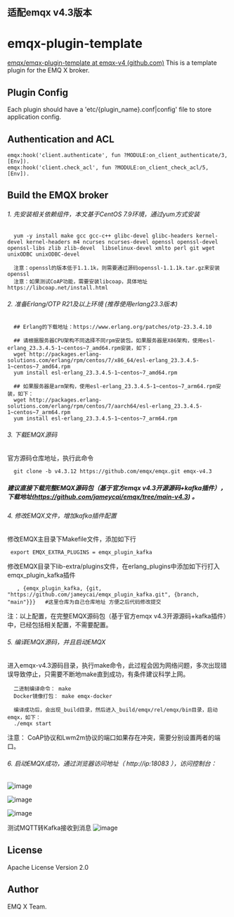 ## 适配emqx v4.3版本

emqx-plugin-template
====================

[emqx/emqx-plugin-template at emqx-v4 (github.com)](https://github.com/emqx/emqx-plugin-template/tree/emqx-v4) This is a template plugin for the EMQ X broker. 

Plugin Config
-------------

Each plugin should have a 'etc/{plugin_name}.conf|config' file to store application config.

Authentication and ACL
----------------------

```
emqx:hook('client.authenticate', fun ?MODULE:on_client_authenticate/3, [Env]).
emqx:hook('client.check_acl', fun ?MODULE:on_client_check_acl/5, [Env]).
```

Build the EMQX broker
-----------------
###### 1. 先安装相关依赖组件，本文基于CentOS 7.9环境，通过yum方式安装
```
  yum -y install make gcc gcc-c++ glibc-devel glibc-headers kernel-devel kernel-headers m4 ncurses ncurses-devel openssl openssl-devel openssl-libs zlib zlib-devel  libselinux-devel xmlto perl git wget unixODBC unixODBC-devel 
 
  注意：openssl的版本低于1.1.1k，则需要通过源码openssl-1.1.1k.tar.gz来安装openssl
  注意：如果测试CoAP功能，需要安装libcoap，具体地址 https://libcoap.net/install.html
```

###### 2. 准备Erlang/OTP R21及以上环境 (推荐使用erlang23.3版本)
```
  ## Erlang的下载地址：https://www.erlang.org/patches/otp-23.3.4.10
  
  ## 请根据服务器CPU架构不同选择不同rpm安装包。如果服务器是X86架构，使用esl-erlang_23.3.4.5-1~centos~7_amd64.rpm安装，如下；
  wget http://packages.erlang-solutions.com/erlang/rpm/centos/7/x86_64/esl-erlang_23.3.4.5-1~centos~7_amd64.rpm
  yum install esl-erlang_23.3.4.5-1~centos~7_amd64.rpm 
  
  ## 如果服务器是arm架构，使用esl-erlang_23.3.4.5-1~centos~7_arm64.rpm安装，如下：
  wget http://packages.erlang-solutions.com/erlang/rpm/centos/7/aarch64/esl-erlang_23.3.4.5-1~centos~7_arm64.rpm
  yum install esl-erlang_23.3.4.5-1~centos~7_arm64.rpm 
```


###### 3. 下载EMQX源码

 官方源码仓库地址，执行此命令
```
  git clone -b v4.3.12 https://github.com/emqx/emqx.git emqx-v4.3
```

##### 建议直接下载完整EMQX源码包（基于官方emqx v4.3开源源码+kafka插件），下载地址(https://github.com/jameycai/emqx/tree/main-v4.3) 。



###### 4. 修改EMQX文件，增加kafka插件配置

 修改EMQX主目录下Makefile文件，添加如下行
 ```
  export EMQX_EXTRA_PLUGINS = emqx_plugin_kafka
 ```

 修改EMQX目录下lib-extra/plugins文件，在erlang_plugins中添加如下行打入emqx_plugin_kafka插件
```
   , {emqx_plugin_kafka, {git, "https://github.com/jameycai/emqx_plugin_kafka.git", {branch, "main"}}}   #这里仓库为自己仓库地址 方便之后代码修改提交
```
  

注：以上配置，在完整EMQX源码包（基于官方emqx v4.3开源源码+kafka插件）中，已经包括相关配置，不需要配置。


###### 5. 编译EMQX源码，并且启动EMQX
进入emqx-v4.3源码目录，执行make命令，此过程会因为网络问题，多次出现错误导致停止，只需要不断地make直到成功，有条件建议科学上网。
````
  二进制编译命令： make
  Docker镜像打包： make emqx-docker

  编译成功后，会出现_build目录，然后进入_build/emqx/rel/emqx/bin目录，启动emqx，如下：
  ./emqx start  
````

注意： CoAP协议和Lwm2m协议的端口如果存在冲突，需要分别设置两者的端口。



###### 6. 启动EMQX成功，通过浏览器访问地址（ http://ip:18083 ），访问控制台：

![image](https://user-images.githubusercontent.com/13848153/169473622-00443f97-b3ef-47cf-92eb-ef9cc06e9305.png)

![image](https://user-images.githubusercontent.com/13848153/169473900-c897e274-316d-4734-bc41-c1ddd15f83e5.png)

![image](https://user-images.githubusercontent.com/13848153/169473987-a6a97bc7-08ed-4943-a110-9bd23cdf390b.png)

测试MQTT转Kafka接收到消息
![image](https://user-images.githubusercontent.com/13848153/169672811-98ec0240-b5d5-4fdc-a4fe-a9082aeb6d15.png)


License
-------

Apache License Version 2.0

Author
------

EMQ X Team.
